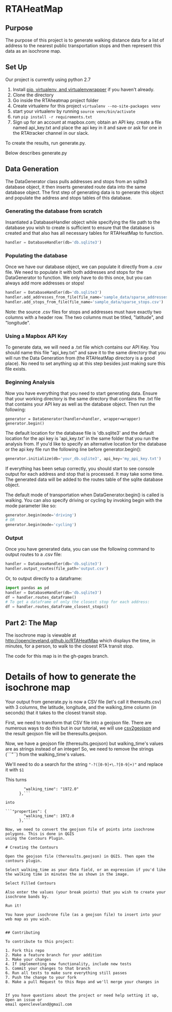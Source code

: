 # RTAHeatMap

## Purpose
The purpose of this project is to generate walking distance data for a list of address to the nearest public transportation stops and then represent this data as an isochrone map. 


## Set Up 

Our project is currently using python 2.7 

1. Install [pip, virtualenv, and virtualenvwrapper](https://github.com/codeforamerica/howto/blob/master/Python-Virtualenv.md) if you haven't already. 
2. Clone the directory 
3. Go inside the RTAheatmap project folder
4. Create virtualenv for this project ```virtualenv --no-site-packages venv```
5. start your virtualenv by running ```source venv/bin/activate```
6. run ```pip install -r requirements.txt```
7. Sign up for an account at mapbox.com; obtain an API key. create a file named api_key.txt and place the api key in it and save or ask for one in the RTAtracker channel in our slack. 

To create the results, run generate.py. 

Below describes generate.py 


## Data Generation
The DataGenerator class pulls addresses and stops from an sqlite3 database object, it then inserts generated route data into the same database object. The first step of generating data is to generate this object and populate the address and stops tables of this database.


### Generating the database from scratch
Insantiated a DatabaseHandler object while specifying the file path to the database you wish to create is sufficient to ensure that the database is created and that also has all necessary tables for RTAHeatMap to function.
```python
handler = DatabaseHandler(db='db.sqlite3')
```
### Populating the database
Once we have our database object, we can populate it directly from a .csv file. We need to populate it with both addresses and stops for the DataGenerator to function. We only have to do this once, but you can always add more addresses or stops!
```python
handler = DatabaseHandler(db='db.sqlite3')
handler.add_addresses_from_file(file_name='sample_data/sparse_addresses.csv')
handler.add_stops_from_file(file_name='sample_data/sparse_stops.csv')
```
Note: the source .csv files for stops and addresses must have exactly two columns with a header row. The two columns must be titled, "latitude", and "longitude".

### Using a Mapbox API Key
To generate data, we will need a .txt file which contains our API Key. You should name this file "api_key.txt" and save it to the same directory that you will run the Data Generation from (the RTAHeatMap directory is a good place). No need to set anything up at this step besides just making sure this file exists.

### Beginning Analysis
Now you have everything that you need to start generating data. Ensure that your working directory is the same directory that contains the .txt file that contains your API key as well as the database object. Then run the following:
```
generator = DataGenerator(handler=handler, wrapper=wrapper)
generator.begin()
```

The default location for the database file is 'db.sqlite3' and the default location for the api key is 'api_key.txt' in the same folder that you run the analysis from.
If you'd like to specify an alternative location for the database or the api key file run the following line before generator.begin():
```python
generator.initialize(db='your_db.sqlite3', api_key='my_api_key.txt')
```

If everything has been setup correctly, you should start to see console output for each address and stop that is processed. It may take some time. The generated data will be added to the routes table of the sqlite database object.

The default mode of transportation when DataGenerator.begin() is called is walking. You can also specify driving or cycling by invoking begin with the mode parameter like so:
```python
generator.begin(mode='driving')
# OR
generator.begin(mode='cycling')
```

### Output
Once you have generated data, you can use the following command to output routes to a .csv file:
```python
handler = DatabaseHandler(db='db.sqlite3')
handler.output_routes(file_path='output.csv')
```
Or, to output directly to a dataframe:
```python
import pandas as pd
handler = DatabaseHandler(db='db.sqlite3')
df = handler.routes_dataframe()
# To get a dataframe of only the closest stop for each address:
df = handler.routes_dataframe_closest_stops()
```

## Part 2: The Map

The isochrone map is viewable at http://opencleveland.github.io/RTAHeatMap which displays the time, in minutes, for a person, to walk to the closest RTA transit stop. 

The code for this map is in the gh-pages branch. 


# Details of how to generate the isochrone map

Your output from generate.py is now a CSV file (let's call it theresults.csv) with 3 columns, the latitude, longitude, and the walking_time column 
(in seconds) that it takes to the closest transit stop. 

First, we need to transform that CSV file into a geojson file. There are numerous ways to do this but 
in our tutorial, we will use [csv2geojson](https://github.com/mapbox/csv2geojson) and the result geojson file will be theresults.geojson. 

Now, we have a geojson file (theresults.geojson) but walking_time's values are as strings instead of an integer! So, we need to remove the strings (```"``) from the walking_time's values. 

We'll need to do a search for the string ```"-?([0-9]+\.?[0-9]+)"``` and replace it with ```$1```

This turns

```"properties": {
        "walking_time": "1972.0"
      },```

into  

```"properties": {
        "walking_time": 1972.0
      },```

Now, we need to convert the geojson file of points into isochrone polygons. This is done in QGIS 
using the Contours Plugin. 

# Creating the Contours

Open the geojson file (theresults.geojson) in QGIS. Then open the contours plugin. 

Select walking_time as your data field, or an expression if you'd like the walking time in minutes the as shown in the image. 

Select Filled Contours

Also enter the values (your break points) that you wish to create your isochrone bands by.

Run it! 

You have your isochrone file (as a geojson file) to insert into your web map as you wish. 


## Contributing

To contribute to this project:

1. Fork this repo
2. Make a feature branch for your addition
3. Make your changes
4. If implementing new functionality, include new tests
5. Commit your changes to that branch
6. Run all tests to make sure everything still passes
7. Push the change to your fork
8. Make a pull Request to this Repo and we'll merge your changes in


If you have questions about the project or need help setting it up, Open an issue or 
email opencleveland@gmail.com 
